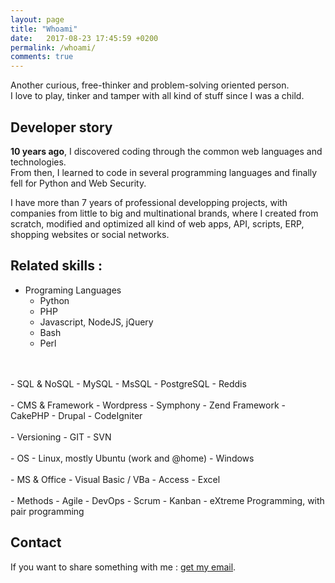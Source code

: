 ```yaml
---
layout: page
title: "Whoami"
date:   2017-08-23 17:45:59 +0200
permalink: /whoami/
comments: true
---
```



Another curious, free-thinker and problem-solving oriented person.<br>
I love to play, tinker and tamper with all kind of stuff since I was a child.

## Developer story

**10 years ago**, I discovered coding through the common web languages and technologies.<br>
From then, I learned to code in several programming languages and finally fell for Python and Web Security.

I have more than 7 years of professional developping projects, with companies from little to big and multinational brands, where I created from scratch, modified and optimized all kind of web apps, API, scripts, ERP, shopping websites or social networks.

## Related skills :

- Programing Languages
  - Python
  - PHP
  - Javascript, NodeJS, jQuery
  - Bash
  - Perl
<br>
<br>
- SQL & NoSQL
  - MySQL
  - MsSQL
  - PostgreSQL
  - Reddis
<br>
<br>
- CMS & Framework
  - Wordpress
  - Symphony
  - Zend Framework
  - CakePHP
  - Drupal
  - CodeIgniter
<br>
<br>
- Versioning
  - GIT
  - SVN
<br>
<br>
- OS
  - Linux, mostly Ubuntu (work and @home)
  - Windows
<br>
<br>
- MS & Office
  - Visual Basic / VBa
  - Access
  - Excel
<br>
<br>
- Methods
  - Agile
  - DevOps
  - Scrum
  - Kanban
  - eXtreme Programming, with pair programming


## Contact

If you want to share something with me : [get my email](http://scr.im/wbwlkr).

